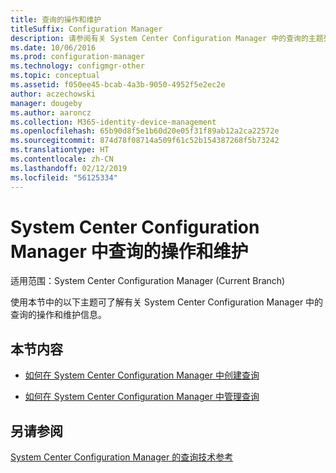```yaml
---
title: 查询的操作和维护
titleSuffix: Configuration Manager
description: 请参阅有关 System Center Configuration Manager 中的查询的主题列表。 重点是操作和维护。
ms.date: 10/06/2016
ms.prod: configuration-manager
ms.technology: configmgr-other
ms.topic: conceptual
ms.assetid: f050ee45-bcab-4a3b-9050-4952f5e2ec2e
author: aczechowski
manager: dougeby
ms.author: aaroncz
ms.collection: M365-identity-device-management
ms.openlocfilehash: 65b90d8f5e1b60d20e05f31f89ab12a2ca22572e
ms.sourcegitcommit: 874d78f08714a509f61c52b154387268f5b73242
ms.translationtype: HT
ms.contentlocale: zh-CN
ms.lasthandoff: 02/12/2019
ms.locfileid: "56125334"
---
```

# <a name="operations-and-maintenance-for-queries-in-system-center-configuration-manager"></a>System Center Configuration Manager 中查询的操作和维护

适用范围：System Center Configuration Manager (Current Branch)

使用本节中的以下主题可了解有关 System Center Configuration Manager 中的查询的操作和维护信息。  

## <a name="in-this-section"></a>本节内容  

-   [如何在 System Center Configuration Manager 中创建查询](../../../core/servers/manage/create-queries.md)  

-   [如何在 System Center Configuration Manager 中管理查询](../../../core/servers/manage/manage-queries.md)  

## <a name="see-also"></a>另请参阅  
 [System Center Configuration Manager 的查询技术参考](../../../core/servers/manage/queries-technical-reference.md)
